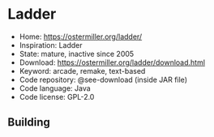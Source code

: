# Ladder

- Home: https://ostermiller.org/ladder/
- Inspiration: Ladder
- State: mature, inactive since 2005
- Download: https://ostermiller.org/ladder/download.html
- Keyword: arcade, remake, text-based
- Code repository: @see-download (inside JAR file)
- Code language: Java
- Code license: GPL-2.0

## Building
